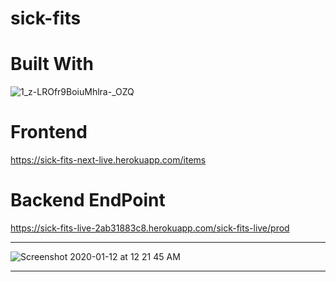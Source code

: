 # sick-fits


# Built With

![1_z-LROfr9BoiuMhlra-_OZQ](https://user-images.githubusercontent.com/43617894/72209213-e0a5e880-34d1-11ea-85ac-e2694ccd669b.png)

# Frontend 

https://sick-fits-next-live.herokuapp.com/items

# Backend EndPoint

https://sick-fits-live-2ab31883c8.herokuapp.com/sick-fits-live/prod

<hr/>

![Screenshot 2020-01-12 at 12 21 45 AM](https://user-images.githubusercontent.com/43617894/72209165-8573f600-34d1-11ea-8a46-6f4ef5b0e2a4.png)


<hr/>


